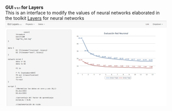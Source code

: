 <b>GUI <span style="font-size:8px !important;">V 0.1</span> for Layers</b>
<br>
This is an interface to modify the values of neural networks elaborated in the toolkit <a href="https://github.com/RParedesPalacios/Layers" target="_new">Layers</a> for neural networks
<img src="resultGraph.png"/>
